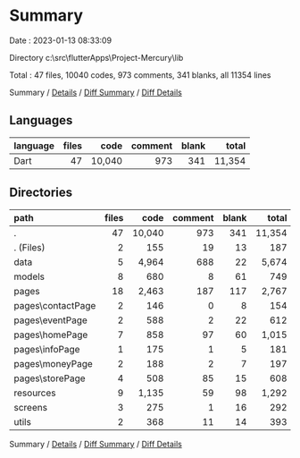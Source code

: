 # Summary

Date : 2023-01-13 08:33:09

Directory c:\\src\\flutterApps\\Project-Mercury\\lib

Total : 47 files,  10040 codes, 973 comments, 341 blanks, all 11354 lines

Summary / [Details](details.md) / [Diff Summary](diff.md) / [Diff Details](diff-details.md)

## Languages
| language | files | code | comment | blank | total |
| :--- | ---: | ---: | ---: | ---: | ---: |
| Dart | 47 | 10,040 | 973 | 341 | 11,354 |

## Directories
| path | files | code | comment | blank | total |
| :--- | ---: | ---: | ---: | ---: | ---: |
| . | 47 | 10,040 | 973 | 341 | 11,354 |
| . (Files) | 2 | 155 | 19 | 13 | 187 |
| data | 5 | 4,964 | 688 | 22 | 5,674 |
| models | 8 | 680 | 8 | 61 | 749 |
| pages | 18 | 2,463 | 187 | 117 | 2,767 |
| pages\\contactPage | 2 | 146 | 0 | 8 | 154 |
| pages\\eventPage | 2 | 588 | 2 | 22 | 612 |
| pages\\homePage | 7 | 858 | 97 | 60 | 1,015 |
| pages\\infoPage | 1 | 175 | 1 | 5 | 181 |
| pages\\moneyPage | 2 | 188 | 2 | 7 | 197 |
| pages\\storePage | 4 | 508 | 85 | 15 | 608 |
| resources | 9 | 1,135 | 59 | 98 | 1,292 |
| screens | 3 | 275 | 1 | 16 | 292 |
| utils | 2 | 368 | 11 | 14 | 393 |

Summary / [Details](details.md) / [Diff Summary](diff.md) / [Diff Details](diff-details.md)